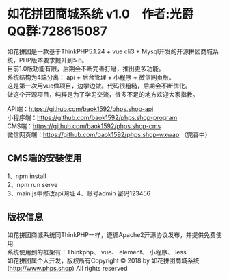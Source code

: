 如花拼团商城系统 v1.0&emsp;作者:光爵&emsp;QQ群:728615087
================================================== 

如花拼团是一款基于ThinkPHP5.1.24 + vue cli3 + Mysql开发的开源拼团商城系统，PHP版本要求提升到5.6。<br/>
目前1.0版功能有限，后期会不断完善打磨，推出更多功能。<br/>
系统结构为4端分离： api + 后台管理 + 小程序 + 微信网页版。<br/>
这是第一次用vue做项目，边学边做。代码很粗糙，后期会不断优化。<br/>
做这个开源项目，纯粹是为了学习交流，很多不足的地方欢迎大家指教。<br/>  

API端：https://github.com/baok1592/phps.shop-api <br/>
小程序端：https://github.com/baok1592/phps.shop-program <br/>
CMS端：https://github.com/baok1592/phps.shop-cms <br/>
微信网页端：https://github.com/baok1592/phps.shop-wxwap （完善中）


## CMS端的安装使用  
1、npm install<br/>
2、npm run serve<br/>
3、main.js中修改api网址
4、账号admin 密码123456

## 版权信息
如花拼团商城系统同ThinkPHP一样，遵循Apache2开源协议发布，并提供免费使用 <br/>
系统使用到的框架有：Thinkphp、 vue、 element、 小程序、 less <br/>
如花拼团属个人开发，版权所有Copyright © 2018 by 如花拼团商城系统 (http://www.phps.shop) All rights reserved
